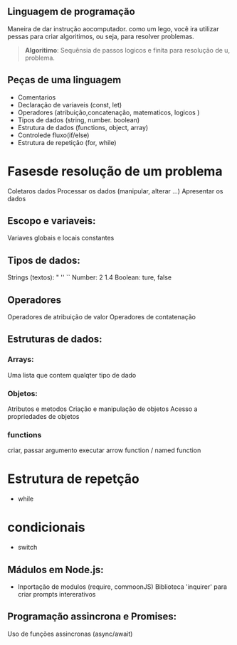 ## Linguagem de programação

Maneira de dar instrução aocomputador.
como um lego, você ira utilizar pessas para criar algoritimos, ou seja, para resolver problemas.

>    **Algoritimo**: Sequênsia de passos logicos e finita para resolução de u, problema.

## Peças de uma linguagem

- Comentarios
- Declaração de variaveis (const, let)
- Operadores (atribuição,concatenação, matematicos, logicos )
- Tipos de dados (string, number. boolean)
- Estrutura de dados (functions, object, array)
- Controlede fluxo(if/else)
- Estrutura de repetição (for, while)
 
# Fasesde resolução de um problema

Coletaros dados
Processar os dados (manipular, alterar ...)
Apresentar os dados

## Escopo e variaveis:

Variaves globais e locais
constantes

## Tipos de dados:

Strings (textos): " '' ``
Number: 2 1.4
Boolean: ture, false

## Operadores

Operadores de atribuição de valor
Operadores de contatenação

## Estruturas de dados:

### Arrays:

Uma lista que contem qualqter tipo de dado

### Objetos:

Atributos e metodos
Criação e manipulação de objetos
Acesso a propriedades de objetos

### functions

criar, passar argumento
executar
arrow function / named function

# Estrutura de repetção

- while

# condicionais

- switch

## Mádulos em Node.js:

- Inportação de modulos (require, commoonJS)
Biblioteca 'inquirer' para criar prompts intererativos

## Programação assincrona e Promises:

Uso de funções assincronas (async/await)